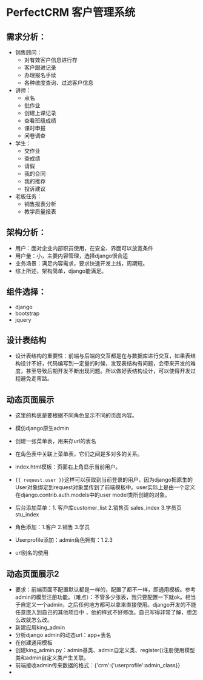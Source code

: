 # PerfectCRM 客户管理系统

## 需求分析：
* 销售顾问：    
	+ 对有效客户信息进行存
	+ 客户跟进记录
	+ 办理报名手续
	+ 各种维度查询、过滤客户信息
* 讲师：
	+ 点名
	+ 批作业
	+ 创建上课记录
	+ 查看班级成绩
	+ 课时申报
	+ 问卷调查
* 学生：
	+ 交作业
	+ 查成绩
	+ 请假
	+ 我的合同
	+ 我的推荐
	+ 投诉建议
* 老板任务：
	+ 销售报表分析
	+ 教学质量报表
 
## 架构分析：
* 用户：面对企业内部职员使用，在安全、界面可以放宽条件
* 用户量：小，主要内容管理，选择django很合适
* 业务场景：满足内容需求，要求快速开发上线，周期短。
* 综上所述，架构简单，django能满足。

## 组件选择：
* django
* bootstrap 
* jquery

## 设计表结构
* 设计表结构的重要性：前端与后端的交互都是在与数据库进行交互，如果表结构设计不好，代码编写到一定量的时候，发现表结构有问题，会带来开发的难度，甚至导致后期开发不断出现问题。所以做好表结构设计，可以使得开发过程避免走弯路。

## 动态页面展示
* 这里的构思是要根据不同角色显示不同的页面内容。
* 模仿django原生admin
* 创建一张菜单表，用来存url的表名
* 在角色表中关联上菜单表，它们之间是多对多的关系。
* index.html模板：页面右上角显示当前用户。
* `{{ request.user }}`这样可以获取到当前登录的用户，因为django把原生的User对象绑定到request对象里传到了前端模板中。user实际上是由一个定义在django.contrib.auth.models中的user model类所创建的对象。

* 后台添加菜单：1. 客户库customer_list 2.销售页 sales_index 3.学员页stu_index
* 角色添加：1.客户 2.销售 3.学员
* Userprofile添加：admin角色拥有：1.2.3
* url别名的使用

## 动态页面展示2
* 要求：前端页面不配置默认都是一样的，配置了都不一样，即通用模板。参考admin的模型注册功能。（难点）：不管多少张表，我只要配置一下就ok。相当于自定义一个admin，之后任何地方都可以拿来直接使用。django开发的不能任意嵌入到自己的其他项目中 ，他的样式不好修改。自己写得非常了解，想怎么改就怎么改。
* 新建应用king_admin
* 分析django admin的动态url：app+表名
* 在创建通用模板
* 创建king_admin.py：admin基类、admin自定义类、register()注册使用模型类和admin自定义类产生关联。
* 前端接收admin传来数据的格式：{'crm':{'userprofile':admin_class}}
* 





























	